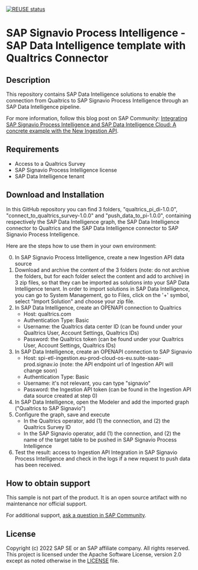 [![REUSE status](https://api.reuse.software/badge/github.com/SAP-samples/signavio-qualtrics-di)](https://api.reuse.software/info/github.com/SAP-samples/signavio-qualtrics-di)

# SAP Signavio Process Intelligence - SAP Data Intelligence template with Qualtrics Connector

## Description
This repository contains SAP Data Intelligence solutions to enable the connection from Qualtrics to SAP Signavio Process Intelligence through an SAP Data Intelligence pipeline.

For more information, follow this blog post on SAP Community: [Integrating SAP Signavio Process Intelligence and SAP Data Intelligence Cloud: A concrete example with the New Ingestion API](https://blogs.sap.com/2022/07/20/integrating-sap-signavio-process-intelligence-and-sap-data-intelligence-cloud-a-concrete-example-with-the-new-ingestion-api).

## Requirements
- Access to a Qualtrics Survey
- SAP Signavio Process Intelligence license
- SAP Data Intelligence tenant

## Download and Installation
In this GitHub repository you can find 3 folders, "qualtrics_pi_di-1.0.0", "connect_to_qualtrics_survey-1.0.0" and "push_data_to_pi-1.0.0", containing respectively the SAP Data Intelligence graph, the SAP Data Intelligence connector to Qualtrics and the SAP Data Intelligence connector to SAP Signavio Process Intelligence. 

Here are the steps how to use them in your own environment:

0. In SAP Signavio Process Intelligence, create a new Ingestion API data source
1. Download and archive the content of the 3 folders (note: do not archive the folders, but for each folder select the content and add to archive) in 3 zip files, so that they can be imported as solutions into your SAP Data Intelligence tenant. In order to import solutions in SAP Data Intelligence, you can go to System Management, go to Files, click on the '+' symbol, select "Import Solution" and choose your zip file.
2. In SAP Data Intelligence, create an OPENAPI connection to Qualtrics
	- Host: qualtrics.com
	- Authentication Type: Basic
	- Username: the Qualtrics data center ID (can be found under your Qualtrics User, Account Settings, Qualtrics IDs)
	- Password: the Qualtrics token (can be found under your Qualtrics User, Account Settings, Qualtrics IDs)
3. In SAP Data Intelligence, create an OPENAPI connection to SAP Signavio
	- Host: spi-etl-ingestion.eu-prod-cloud-os-eu.suite-saas-prod.signav.io (note: the API endpoint url of Ingestion API will change soon)
	- Authentication Type: Basic
	- Username: it's not relevant, you can type "signavio"
	- Password: the Ingestion API token (can be found in the Ingestion API data source created at step 0)
4. In SAP Data Intelligence, open the Modeler and add the imported graph ("Qualtrics to SAP Signavio")
5. Configure the graph, save and execute
	- In the Qualtrics operator, add (1) the connection, and (2) the Qualtrics Survey ID
	- In the SAP Signavio operator, add (1) the connection, and (2) the name of the target table to be pushed in SAP Signavio Process Intelligence
6. Test the result: access to Ingestion API Integration in SAP Signavio Process Intelligence and check in the logs if a new request to push data has been received.

## How to obtain support
This sample is not part of the product. It is an open source artifact with no maintenance nor official support.

For additional support, [ask a question in SAP Community](https://answers.sap.com/questions/ask.html).

## License
Copyright (c) 2022 SAP SE or an SAP affiliate company. All rights reserved. This project is licensed under the Apache Software License, version 2.0 except as noted otherwise in the [LICENSE](LICENSE) file.